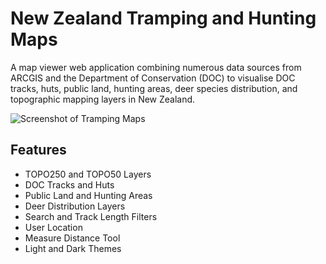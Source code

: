 <!-- Project Title -->
# New Zealand Tramping and Hunting Maps

<!-- Project Description -->
A map viewer web application combining numerous data sources from ARCGIS and the Department of Conservation (DOC) to visualise DOC tracks, huts, public land, hunting areas, deer species distribution, and topographic mapping layers in New Zealand. 

![Screenshot of Tramping Maps](https://i.imgur.com/FNvaejQ.png)

## Features
- TOPO250 and TOPO50 Layers
- DOC Tracks and Huts
- Public Land and Hunting Areas
- Deer Distribution Layers
- Search and Track Length Filters
- User Location
- Measure Distance Tool
- Light and Dark Themes
